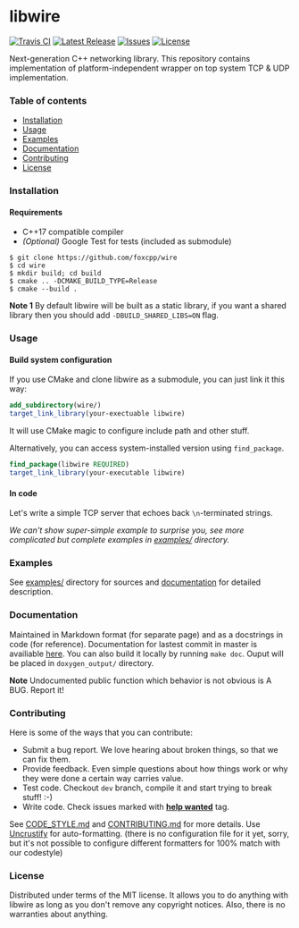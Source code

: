 libwire
=========

[![Travis CI](https://img.shields.io/travis/foxcpp/wire.svg?style=flat-square)](https://travis-ci.org/foxcpp/wire)
[![Latest Release](https://img.shields.io/github/release/foxcpp/wire.svg?style=flat-square)](https://github.com/foxcpp/wire/releases/latest)
[![Issues](https://img.shields.io/github/issues-raw/foxcpp/wire.svg?style=flat-square)](https://github.com/foxcpp/wire/issues)
[![License](https://img.shields.io/github/license/foxcpp/wire.svg?style=flat-square)](https://github.com/foxcpp/wire/blob/master/LICENSE)

Next-generation C++ networking library.
This repository contains implementation of platform-independent wrapper
on top system TCP & UDP implementation.

### Table of contents
* [Installation](#installation)
* [Usage](#usage)
* [Examples](#examples)
* [Documentation](#documentation)
* [Contributing](#contributing)
* [License](#license)

### Installation

#### Requirements
* C++17 compatible compiler
* _(Optional)_ Google Test for tests (included as submodule)

```
$ git clone https://github.com/foxcpp/wire
$ cd wire
$ mkdir build; cd build
$ cmake .. -DCMAKE_BUILD_TYPE=Release
$ cmake --build .
```

**Note 1** By default libwire will be built as a static library, if you want
a shared library then you should add `-DBUILD_SHARED_LIBS=ON` flag.

### Usage

#### Build system configuration

If you use CMake and clone libwire as a submodule, you can just link it this way:
```cmake
add_subdirectory(wire/)
target_link_library(your-exectuable libwire)
```
It will use CMake magic to configure include path and other stuff.

Alternatively, you can access system-installed version using `find_package`.
```cmake
find_package(libwire REQUIRED)
target_link_library(your-executable libwire)
```


#### In code

Let's write a simple TCP server that echoes back `\n`-terminated strings.

_We can't show super-simple example to surprise you, see more complicated_
_but complete examples in [examples/](examples/) directory._


### Examples

See [examples/](examples/) directory for sources and [documentation][docs] for detailed description.


### Documentation

Maintained in Markdown format (for separate page) and as a docstrings in code (for reference).
Documentation for lastest commit in master is availiable [here][docs].
You can also build it locally by running `make doc`. Ouput will be placed in `doxygen_output/` directory.

**Note** Undocumented public function which behavior is not obvious is A BUG. Report it!

### Contributing

Here is some of the ways that you can contribute:
* Submit a bug report. We love hearing about broken things, so that we can fix them.
* Provide feedback. Even simple questions about how things work or why they were done a certain way carries value.
* Test code. Checkout `dev` branch, compile it and start trying to break stuff! :-)
* Write code. Check issues marked with [**help wanted**](https://github.com/foxcpp/wire/issues?q=is%3Aissue+is%3Aopen+label%3A%22help+wanted%22) tag.

See [CODE_STYLE.md](CODE_STYLE.md) and [CONTRIBUTING.md](CONTRIBUTING.md) for more details.
Use [Uncrustify](http://uncrustify.sourceforge.net/) for auto-formatting.
(there is no configuration file for it yet, sorry, but it's not possible to configure different formatters for 100% match with our codestyle)

### License

Distributed under terms of the MIT license. It allows you to do anything with
libwire as long as you don't remove any copyright notices. Also, there
is no warranties about anything.



[docs]: https://foxcpp.github.io/wire
